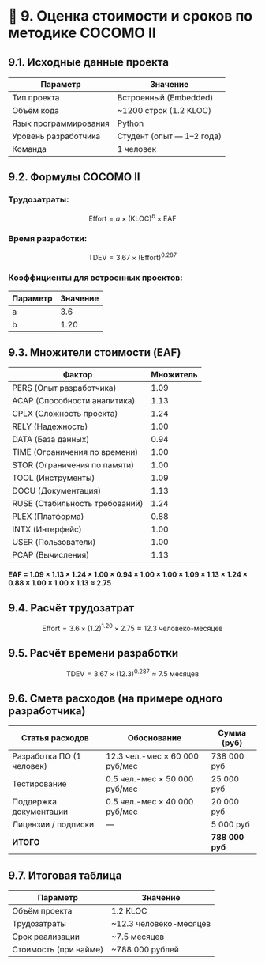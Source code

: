 
# 🧮 9. Оценка стоимости и сроков по методике COCOMO II

## 9.1. Исходные данные проекта

| Параметр | Значение |
|---------|----------|
| Тип проекта | Встроенный (Embedded) |
| Объём кода | ~1200 строк (1.2 KLOC) |
| Язык программирования | Python |
| Уровень разработчика | Студент (опыт — 1–2 года) |
| Команда | 1 человек |

## 9.2. Формулы COCOMO II

### Трудозатраты:
$$
\text{Effort} = a \times (\text{KLOC})^b \times \text{EAF}
$$

### Время разработки:
$$
\text{TDEV} = 3.67 \times (\text{Effort})^{0.287}
$$

### Коэффициенты для встроенных проектов:
| Параметр | Значение |
|----------|----------|
| a | 3.6 |
| b | 1.20 |

## 9.3. Множители стоимости (EAF)

| Фактор | Множитель |
|--------|-----------|
| PERS (Опыт разработчика) | 1.09 |
| ACAP (Способности аналитика) | 1.13 |
| CPLX (Сложность проекта) | 1.24 |
| RELY (Надежность) | 1.00 |
| DATA (База данных) | 0.94 |
| TIME (Ограничения по времени) | 1.00 |
| STOR (Ограничения по памяти) | 1.00 |
| TOOL (Инструменты) | 1.09 |
| DOCU (Документация) | 1.13 |
| RUSE (Стабильность требований) | 1.24 |
| PLEX (Платформа) | 0.88 |
| INTX (Интерфейс) | 1.00 |
| USER (Пользователи) | 1.00 |
| PCAP (Вычисления) | 1.13 |

**EAF = 1.09 × 1.13 × 1.24 × 1.00 × 0.94 × 1.00 × 1.00 × 1.09 × 1.13 × 1.24 × 0.88 × 1.00 × 1.00 × 1.13 ≈ 2.75**

## 9.4. Расчёт трудозатрат

$$
\text{Effort} = 3.6 \times (1.2)^{1.20} \times 2.75 ≈ 12.3 \text{ человеко-месяцев}
$$

## 9.5. Расчёт времени разработки

$$
\text{TDEV} = 3.67 \times (12.3)^{0.287} ≈ 7.5 \text{ месяцев}
$$

## 9.6. Смета расходов (на примере одного разработчика)

| Статья расходов | Обоснование | Сумма (руб) |
|------------------|-------------|-------------|
| Разработка ПО (1 человек) | 12.3 чел.-мес × 60 000 руб/мес | 738 000 руб |
| Тестирование | 0.5 чел.-мес × 50 000 руб/мес | 25 000 руб |
| Поддержка документации | 0.5 чел.-мес × 40 000 руб/мес | 20 000 руб |
| Лицензии / подписки | — | 5 000 руб |
| **ИТОГО** |  | **788 000 руб** |

## 9.7. Итоговая таблица

| Параметр | Значение |
|----------|----------|
| Объём проекта | 1.2 KLOC |
| Трудозатраты | ~12.3 человеко-месяцев |
| Срок реализации | ~7.5 месяцев |
| Стоимость (при найме) | ~788 000 рублей |
